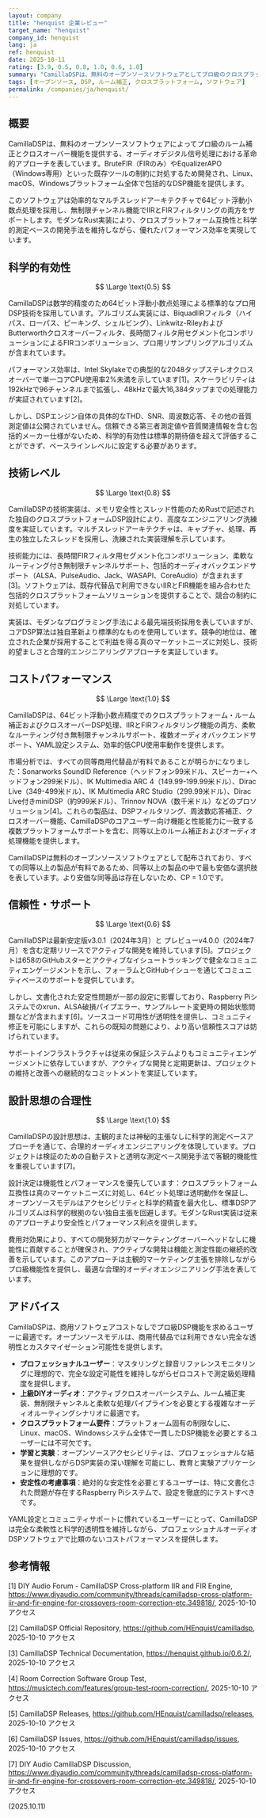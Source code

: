 ```yaml
---
layout: company
title: "henquist 企業レビュー"
target_name: "henquist"
company_id: henquist
lang: ja
ref: henquist
date: 2025-10-11
rating: [3.9, 0.5, 0.8, 1.0, 0.6, 1.0]
summary: "CamillaDSPは、無料のオープンソースソフトウェアとしてプロ級のクロスプラットフォーム・ルーム補正とフィルタリング機能を提供し、オーディオDSPソフトウェアにパラダイムシフトをもたらしています。最適な安全性とパフォーマンスのためにRustで記述され、無制限チャンネル、包括的なフィルタタイプ、Linux、macOS、Windowsでの複数オーディオバックエンドをサポートする効率的アルゴリズムで64ビット浮動小数点処理精度を実現します。"
tags: [オープンソース, DSP, ルーム補正, クロスプラットフォーム, ソフトウェア]
permalink: /companies/ja/henquist/
---
```

## 概要

CamillaDSPは、無料のオープンソースソフトウェアによってプロ級のルーム補正とクロスオーバー機能を提供する、オーディオデジタル信号処理における革命的アプローチを表しています。BruteFIR（FIRのみ）やEqualizerAPO（Windows専用）といった既存ツールの制約に対処するため開発され、Linux、macOS、Windowsプラットフォーム全体で包括的なDSP機能を提供します。

このソフトウェアは効率的なマルチスレッドアーキテクチャで64ビット浮動小数点処理を採用し、無制限チャンネル機能でIIRとFIRフィルタリングの両方をサポートします。モダンなRust実装により、クロスプラットフォーム互換性と科学的測定ベースの開発手法を維持しながら、優れたパフォーマンス効率を実現しています。

## 科学的有効性

$$ \Large \text{0.5} $$

CamillaDSPは数学的精度のため64ビット浮動小数点処理による標準的なプロ用DSP技術を採用しています。アルゴリズム実装には、BiquadIIRフィルタ（ハイパス、ローパス、ピーキング、シェルビング）、Linkwitz-RileyおよびButterworthクロスオーバーフィルタ、長時間フィルタ用セグメント化コンボリューションによるFIRコンボリューション、プロ用リサンプリングアルゴリズムが含まれています。

パフォーマンス効率は、Intel Skylakeでの典型的な2048タップステレオクロスオーバーで単一コアCPU使用率2%未満を示しています[1]。スケーラビリティは192kHzで96チャンネルまで拡張し、48kHzで最大16,384タップまでの処理能力が実証されています[2]。

しかし、DSPエンジン自体の具体的なTHD、SNR、周波数応答、その他の音質測定値は公開されていません。信頼できる第三者測定値や音質関連情報を含む包括的メーカー仕様がないため、科学的有効性は標準的期待値を超えて評価することができず、ベースラインレベルに設定する必要があります。

## 技術レベル

$$ \Large \text{0.8} $$

CamillaDSPの技術実装は、メモリ安全性とスレッド性能のためRustで記述された独自のクロスプラットフォームDSP設計により、高度なエンジニアリング洗練度を実証しています。マルチスレッドアーキテクチャは、キャプチャ、処理、再生の独立したスレッドを採用し、洗練された実装理解を示しています。

技術能力には、長時間FIRフィルタ用セグメント化コンボリューション、柔軟なルーティング付き無制限チャンネルサポート、包括的オーディオバックエンドサポート（ALSA、PulseAudio、Jack、WASAPI、CoreAudio）が含まれます[3]。ソフトウェアは、既存代替品で利用できないIIRとFIR機能を組み合わせた包括的クロスプラットフォームソリューションを提供することで、競合の制約に対処しています。

実装は、モダンなプログラミング手法による最先端技術採用を表していますが、コアDSP算法は独自革新より標準的なものを使用しています。競争的地位は、確立された企業が採用することで利益を得る真のマーケットニーズに対処し、技術的望ましさと合理的エンジニアリングアプローチを実証しています。

## コストパフォーマンス

$$ \Large \text{1.0} $$

CamillaDSPは、64ビット浮動小数点精度でのクロスプラットフォーム・ルーム補正およびクロスオーバーDSP処理、IIRとFIRフィルタリング機能の両方、柔軟なルーティング付き無制限チャンネルサポート、複数オーディオバックエンドサポート、YAML設定システム、効率的低CPU使用率動作を提供します。

市場分析では、すべての同等商用代替品が有料であることが明らかになりました：Sonarworks SoundID Reference（ヘッドフォン99米ドル、スピーカー+ヘッドフォン299米ドル）、IK Multimedia ARC 4（149.99-199.99米ドル）、Dirac Live（349-499米ドル）、IK Multimedia ARC Studio（299.99米ドル）、Dirac Live付きminiDSP（約999米ドル）、Trinnov NOVA（数千米ドル）などのプロソリューション[4]。これらの製品は、DSPフィルタリング、周波数応答補正、クロスオーバー機能、CamillaDSPのコアユーザー向け機能と性能能力に一致する複数プラットフォームサポートを含む、同等以上のルーム補正およびオーディオ処理機能を提供します。

CamillaDSPは無料のオープンソースソフトウェアとして配布されており、すべての同等以上の製品が有料であるため、同等以上の製品の中で最も安価な選択肢を表しています。より安価な同等品は存在しないため、CP = 1.0です。

## 信頼性・サポート

$$ \Large \text{0.6} $$

CamillaDSPは最新安定版v3.0.1（2024年3月）と プレビューv4.0.0（2024年7月）を含む定期リリースでアクティブな開発を維持しています[5]。プロジェクトは658のGitHubスターとアクティブなイシュートラッキングで健全なコミュニティエンゲージメントを示し、フォーラムとGitHubイシューを通じてコミュニティベースのサポートを提供しています。

しかし、文書化された安定性問題が一部の設定に影響しており、Raspberry Piシステムでのxrun、ALSA破損パイプエラー、サンプルレート変更時の開始状態問題などが含まれます[6]。ソースコード可用性が透明性を提供し、コミュニティ修正を可能にしますが、これらの既知の問題により、より高い信頼性スコアは妨げられています。

サポートインフラストラクチャは従来の保証システムよりもコミュニティエンゲージメントに依存していますが、アクティブな開発と定期更新は、プロジェクトの維持と改善への継続的なコミットメントを実証しています。

## 設計思想の合理性

$$ \Large \text{1.0} $$

CamillaDSPの設計思想は、主観的または神秘的主張なしに科学的測定ベースアプローチを通じて、合理的オーディオエンジニアリングを体現しています。プロジェクトは検証のための自動テストと透明な測定ベース開発手法で客観的機能性を重視しています[7]。

設計決定は機能性とパフォーマンスを優先しています：クロスプラットフォーム互換性は真のマーケットニーズに対処し、64ビット処理は透明動作を保証し、オープンソースモデルはアクセシビリティと科学的精査を最大化し、標準DSPアルゴリズムは科学的根拠のない独自主張を回避します。モダンなRust実装は従来のアプローチより安全性とパフォーマンス利点を提供します。

費用対効果により、すべての開発努力がマーケティングオーバーヘッドなしに機能性に貢献することが確保され、アクティブな開発は機能と測定性能の継続的改善を示しています。このアプローチは主観的マーケティング主張を排除しながらプロ級機能性を提供し、最適な合理的オーディオエンジニアリング手法を表しています。

## アドバイス

CamillaDSPは、商用ソフトウェアコストなしでプロ級DSP機能を求めるユーザーに最適です。オープンソースモデルは、商用代替品では利用できない完全な透明性とカスタマイゼーション可能性を提供します。

- **プロフェッショナルユーザー**：マスタリングと録音リファレンスモニタリングに理想的で、完全な設定可能性を維持しながらゼロコストで測定級処理精度を提供します。
- **上級DIYオーディオ**：アクティブクロスオーバーシステム、ルーム補正実装、無制限チャンネルと柔軟な処理パイプラインを必要とする複雑なオーディオルーティングシナリオに最適です。
- **クロスプラットフォーム要件**：プラットフォーム固有の制限なしに、Linux、macOS、Windowsシステム全体で一貫したDSP機能を必要とするユーザーには不可欠です。
- **学習と実験**：オープンソースアクセシビリティは、プロフェッショナルな結果を提供しながらDSP実装の深い理解を可能にし、教育と実験アプリケーションに理想的です。
- **安定性の考慮事項**：絶対的な安定性を必要とするユーザーは、特に文書化された問題が存在するRaspberry Piシステムで、設定を徹底的にテストすべきです。

YAML設定とコミュニティサポートに慣れているユーザーにとって、CamillaDSPは完全な柔軟性と科学的透明性を維持しながら、プロフェッショナルオーディオDSPソフトウェアで比類のないコストパフォーマンスを提供します。

## 参考情報

[1] DIY Audio Forum - CamillaDSP Cross-platform IIR and FIR Engine, https://www.diyaudio.com/community/threads/camilladsp-cross-platform-iir-and-fir-engine-for-crossovers-room-correction-etc.349818/, 2025-10-10 アクセス

[2] CamillaDSP Official Repository, https://github.com/HEnquist/camilladsp, 2025-10-10 アクセス

[3] CamillaDSP Technical Documentation, https://henquist.github.io/0.6.2/, 2025-10-10 アクセス

[4] Room Correction Software Group Test, https://musictech.com/features/group-test-room-correction/, 2025-10-10 アクセス

[5] CamillaDSP Releases, https://github.com/HEnquist/camilladsp/releases, 2025-10-10 アクセス

[6] CamillaDSP Issues, https://github.com/HEnquist/camilladsp/issues, 2025-10-10 アクセス

[7] DIY Audio CamillaDSP Discussion, https://www.diyaudio.com/community/threads/camilladsp-cross-platform-iir-and-fir-engine-for-crossovers-room-correction-etc.349818/, 2025-10-10 アクセス

(2025.10.11)